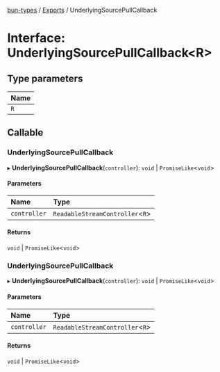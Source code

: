[bun-types](https://github.com/oven-sh/bun-types/blob/master/api-docs/README.md) / [Exports](https://github.com/oven-sh/bun-types/blob/master/api-docs/modules.md) / UnderlyingSourcePullCallback

# Interface: UnderlyingSourcePullCallback<R\>

## Type parameters

| Name |
| :------ |
| `R` |

## Callable

### UnderlyingSourcePullCallback

▸ **UnderlyingSourcePullCallback**(`controller`): `void` \| `PromiseLike`<`void`\>

#### Parameters

| Name | Type |
| :------ | :------ |
| `controller` | `ReadableStreamController`<`R`\> |

#### Returns

`void` \| `PromiseLike`<`void`\>

### UnderlyingSourcePullCallback

▸ **UnderlyingSourcePullCallback**(`controller`): `void` \| `PromiseLike`<`void`\>

#### Parameters

| Name | Type |
| :------ | :------ |
| `controller` | `ReadableStreamController`<`R`\> |

#### Returns

`void` \| `PromiseLike`<`void`\>
